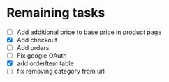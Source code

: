 # Remaining tasks

- [ ] Add additional price to base price in product page
- [x] Add checkout
- [ ] Add orders
- [ ] Fix google OAuth
- [x] add orderItem table
- [ ] fix removing category from url
